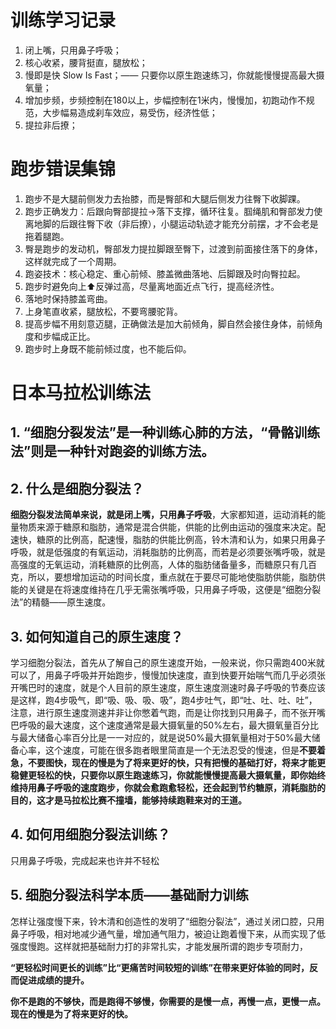 

# 训练学习记录

1. 闭上嘴，只用鼻子呼吸； 
2. 核心收紧，腰背挺直，腿放松； 
3. 慢即是快 Slow Is Fast；—— 只要你以原生跑速练习，你就能慢慢提高最大摄氧量；
4. 增加步频，步频控制在180以上，步幅控制在1米内，慢慢加，初跑动作不规范，大步幅易造成刹车效应，易受伤，经济性低；
5. 提拉非后撩；

# 跑步错误集锦

1. 跑步不是大腿前侧发力去抬膝，而是臀部和大腿后侧发力往臀下收脚踝。
2. 跑步正确发力：后跟向臀部提拉→落下支撑，循环往复。腘绳肌和臀部发力使离地脚的后跟往臀下收（非后撩），小腿运动轨迹才能充分前摆，才不会老是拖着腿跑。
3. 臀是跑步的发动机，臀部发力提拉脚跟至臀下，过渡到前面接住落下的身体，这样就完成了一个周期。
4. 跑姿技术：核心稳定、重心前倾、膝盖微曲落地、后脚跟及时向臀拉起。
5. 跑步时避免向上⬆反弹过高，尽量离地面近点飞行，提高经济性。
6. 落地时保持膝盖弯曲。
7. 上身笔直收紧，腿放松，不要弯腰驼背。
8. 提高步幅不用刻意迈腿，正确做法是加大前倾角，脚自然会接住身体，前倾角度和步幅成正比。
9. 跑步时上身既不能前倾过度，也不能后仰。



# 日本马拉松训练法

## 1. “细胞分裂发法”是一种训练心肺的方法，“骨骼训练法”则是一种针对跑姿的训练方法。

## 2. 什么是细胞分裂法？

**细胞分裂发法简单来说，就是闭上嘴，只用鼻子呼吸**，大家都知道，运动消耗的能量物质来源于糖原和脂肪，通常是混合供能，供能的比例由运动的强度来决定。配速快，糖原的比例高，配速慢，脂肪的供能比例高，铃木清和认为，如果只用鼻子呼吸，就是低强度的有氧运动，消耗脂肪的比例高，而若是必须要张嘴呼吸，就是高强度的无氧运动，消耗糖原的比例高，人体的脂肪储备量多，而糖原只有几百克，所以，要想增加运动的时间长度，重点就在于要尽可能地使脂肪供能，脂肪供能的关键是在将速度维持在几乎无需张嘴呼吸，只用鼻子呼吸，这便是“细胞分裂法”的精髓——原生速度。

## 3. 如何知道自己的原生速度？

学习细胞分裂法，首先从了解自己的原生速度开始，一般来说，你只需跑400米就可以了，用鼻子呼吸并开始跑步，慢慢加快速度，直到快要开始喘气而几乎必须张开嘴巴时的速度，就是个人目前的原生速度，原生速度测速时鼻子呼吸的节奏应该是这样，跑4步吸气，即“吸、吸、吸、吸”，跑4步吐气，即“吐、吐、吐、吐”，注意，进行原生速度测速并非让你憋着气跑，而是让你找到只用鼻子，而不张开嘴巴呼吸的最大速度，这个速度通常是最大摄氧量的50%左右，最大摄氧量百分比与最大储备心率百分比是一一对应的，就是说50%最大摄氧量相对于50%最大储备心率，这个速度，可能在很多跑者眼里简直是一个无法忍受的慢速，但是**不要着急，不要图快，现在的慢是为了将来更好的快，只有把慢的基础打好，将来才能更稳健更轻松的快，只要你以原生跑速练习，你就能慢慢提高最大摄氧量，即你始终维持用鼻子呼吸的速度跑步，你就会愈跑愈轻松，还会起到节约糖原，消耗脂肪的目的，这才是马拉松比赛不撞墙，能够持续跑鞋来对的王道。**

## 4. 如何用细胞分裂法训练？

只用鼻子呼吸，完成起来也许并不轻松

## 5. 细胞分裂法科学本质——基础耐力训练

怎样让强度慢下来，铃木清和创造性的发明了“细胞分裂法”，通过关闭口腔，只用鼻子呼吸，相对地减少通气量，增加通气阻力，被迫让跑着慢下来，从而实现了低强度慢跑。这样就把基础耐力打的非常扎实，才能发展所谓的跑步专项耐力，

**“更轻松时间更长的训练”比“更痛苦时间较短的训练”在带来更好体验的同时，反而促进成绩的提升。**

**你不是跑的不够快，而是跑得不够慢，你需要的是慢一点，再慢一点，更慢一点。现在的慢是为了将来更好的快。**
